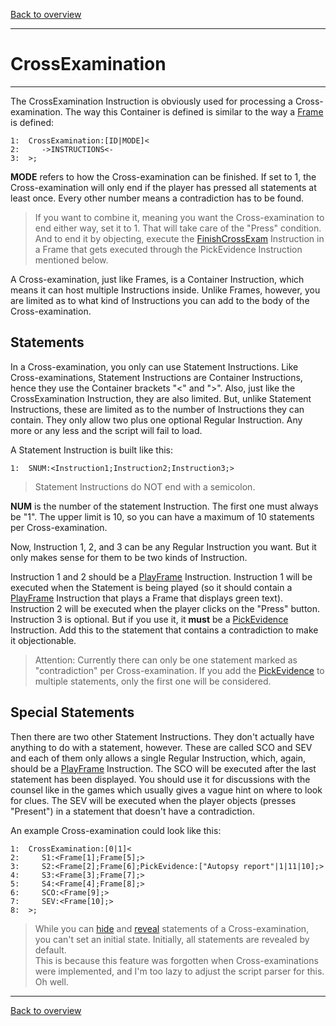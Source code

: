 [Back to overview](index.md)

---
# CrossExamination

---

The CrossExamination Instruction is obviously used for processing a Cross-examination. The way this Container is defined is similar to the way a [Frame](Frame.md) is defined:

```
1:  CrossExamination:[ID|MODE]<
2:     ->INSTRUCTIONS<-
3:  >;
```
**MODE** refers to how the Cross-examination can be finished. If set to 1, the Cross-examination will only end if the player has pressed all statements at least once.
Every other number means a contradiction has to be found.
> If you want to combine it, meaning you want the Cross-examination to end either way, set it to 1. That will take care of the "Press" condition. And to end it by objecting, execute the [FinishCrossExam](FinishCrossExam.md) Instruction in a Frame that gets executed through the PickEvidence Instruction mentioned below.  

A Cross-examination, just like Frames, is a Container Instruction, which means it can host multiple Instructions inside. Unlike Frames, however, you are limited as to what kind of Instructions you can add to the body of the Cross-examination.

## Statements

In a Cross-examination, you only can use Statement Instructions. Like Cross-examinations, Statement Instructions are Container Instructions, hence they use the Container brackets "<" and ">". Also, just like the CrossExamination Instruction, they are also limited. But, unlike Statement Instructions, these are limited as to the number of Instructions they can contain. They only allow two plus one optional Regular Instruction. Any more or any less and the script will fail to load. 

A Statement Instruction is built like this:

```
1:  SNUM:<Instruction1;Instruction2;Instruction3;>
```

> Statement Instructions do NOT end with a semicolon.
 
**NUM** is the number of the statement Instruction. The first one must always be "1". The upper limit is 10, so you can have a maximum of 10 statements per Cross-examination.

Now, Instruction 1, 2, and 3 can be any Regular Instruction you want. But it only makes sense for them to be two kinds of Instruction.

Instruction 1 and 2 should be a [PlayFrame](PlayFrame.md) Instruction. Instruction 1 will be executed when the Statement is being played (so it should contain a [PlayFrame](PlayFrame.md) Instruction that plays a Frame that displays green text). Instruction 2 will be executed when the player clicks on the "Press" button.  
Instruction 3 is optional. But if you use it, it **must** be a [PickEvidence](PickEvidence.md) Instruction. Add this to the statement that contains a contradiction to make it objectionable.

> Attention: Currently there can only be one statement marked as "contradiction" per Cross-examination. If you add the [PickEvidence](PickEvidence.md) to multiple statements, only the first one will be considered.

## Special Statements

Then there are two other Statement Instructions. They don't actually have anything to do with a statement, however.
These are called SCO and SEV and each of them only allows a single Regular Instruction, which, again, should be a [PlayFrame](PlayFrame.md) Instruction.
The SCO will be executed after the last statement has been displayed. You should use it for discussions with the counsel like in the games which usually gives a vague hint on where to look for clues.
The SEV will be executed when the player objects (presses "Present") in a statement that doesn't have a contradiction. 

An example Cross-examination could look like this:

```
1:  CrossExamination:[0|1]<
2:     S1:<Frame[1];Frame[5];>   
3:     S2:<Frame[2];Frame[6];PickEvidence:["Autopsy report"|1|11|10];>
4:     S3:<Frame[3];Frame[7];>
5:     S4:<Frame[4];Frame[8];>
6:     SCO:<Frame[9];>
7:     SEV:<Frame[10];>
8:  >;
``` 

>While you can [hide](HideStatement.md) and [reveal](RevealStatement.md) statements of a Cross-examination, you can't set an initial state. Initially, all statements are revealed by default.  
This is because this feature was forgotten when Cross-examinations were implemented, and I'm too lazy to adjust the script parser for this. Oh well.

---
[Back to overview](index.md)

